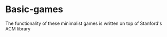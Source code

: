 # Basic-games
The functionality of these minimalist games is written on top of Stanford's ACM library
